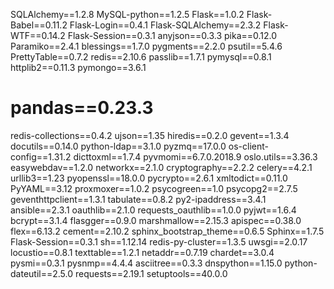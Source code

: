 SQLAlchemy==1.2.8
MySQL-python==1.2.5
Flask==1.0.2
Flask-Babel==0.11.2
Flask-Login==0.4.1
Flask-SQLAlchemy==2.3.2
Flask-WTF==0.14.2
Flask-Session==0.3.1
anyjson==0.3.3
pika==0.12.0
Paramiko==2.4.1
blessings==1.7.0
pygments==2.2.0
psutil==5.4.6
PrettyTable==0.7.2
redis==2.10.6
passlib==1.7.1
pymysql==0.8.1
httplib2==0.11.3
pymongo==3.6.1
# pandas==0.23.3
redis-collections==0.4.2
ujson==1.35
hiredis==0.2.0
gevent==1.3.4
docutils==0.14.0
python-ldap==3.1.0
pyzmq==17.0.0
os-client-config==1.31.2
dicttoxml==1.7.4
pyvmomi==6.7.0.2018.9
oslo.utils==3.36.3
easywebdav==1.2.0
networkx==2.1.0
cryptography==2.2.2
celery==4.2.1
urllib3==1.23
pyopenssl==18.0.0
pycrypto==2.6.1
xmltodict==0.11.0
PyYAML==3.12
proxmoxer==1.0.2
psycogreen==1.0
psycopg2==2.7.5
geventhttpclient==1.3.1
tabulate==0.8.2
py2-ipaddress==3.4.1
ansible==2.3.1
oauthlib==2.1.0
requests_oauthlib==1.0.0
pyjwt==1.6.4
bcrypt==3.1.4
flasgger==0.9.0
marshmallow==2.15.3
apispec==0.38.0
flex==6.13.2
cement==2.10.2
sphinx_bootstrap_theme==0.6.5
Sphinx==1.7.5
Flask-Session==0.3.1
sh==1.12.14
redis-py-cluster==1.3.5
uwsgi==2.0.17
locustio==0.8.1
texttable==1.2.1
netaddr==0.7.19
chardet==3.0.4
pysmi==0.3.1
pysnmp==4.4.4
asciitree==0.3.3
dnspython==1.15.0
python-dateutil==2.5.0
requests==2.19.1
setuptools==40.0.0